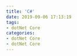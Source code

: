 ```yaml
---
title: 'C#'
date: 2019-09-06 17:13:19
tags:
- dotNet Core
categories:
- dotNet Core
- dotNet Core
---
```

